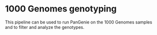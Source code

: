 # 1000 Genomes genotyping

This pipeline can be used to run PanGenie on the 1000 Genomes samples and to filter and analyze the genotypes.
